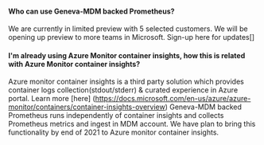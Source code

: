 #### Who can use Geneva-MDM backed Prometheus?
We are currently in limited preview with 5 selected customers. We will be opening up preview to more teams in Microsoft. Sign-up here for updates[]

#### I'm already using Azure Monitor container insights, how this is related with Azure Monitor container insights?

Azure monitor container insights is a third party solution which provides container logs collection(stdout/stderr) & curated experience in Azure portal. Learn more [here] (https://docs.microsoft.com/en-us/azure/azure-monitor/containers/container-insights-overview) Geneva-MDM backed Prometheus
runs independently of container insights and collects Prometheus metrics and ingest in MDM account. We have plan to bring this functionality by end of 2021 to Azure monitor container insights.
